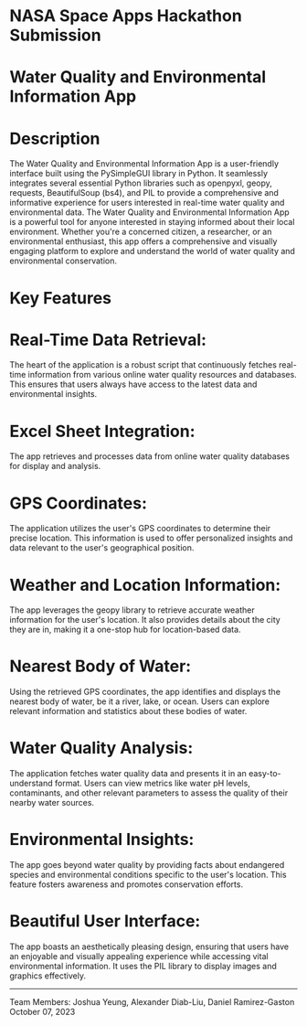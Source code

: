 # NASA Space Apps Hackathon Submission

# Water Quality and Environmental Information App

# Description
The Water Quality and Environmental Information App is a user-friendly interface built using the PySimpleGUI library in Python. It seamlessly integrates several essential Python libraries such as openpyxl, geopy, requests, BeautifulSoup (bs4), and PIL to provide a comprehensive and informative experience for users interested in real-time water quality and environmental data. The Water Quality and Environmental Information App is a powerful tool for anyone interested in staying informed about their local environment. Whether you're a concerned citizen, a researcher, or an environmental enthusiast, this app offers a comprehensive and visually engaging platform to explore and understand the world of water quality and environmental conservation.

# Key Features

# Real-Time Data Retrieval:
The heart of the application is a robust script that continuously fetches real-time information from various online water quality resources and databases. This ensures that users always have access to the latest data and environmental insights.

# Excel Sheet Integration:
The app retrieves and processes data from online water quality databases for display and analysis.

# GPS Coordinates:
The application utilizes the user's GPS coordinates to determine their precise location. This information is used to offer personalized insights and data relevant to the user's geographical position.

# Weather and Location Information:
The app leverages the geopy library to retrieve accurate weather information for the user's location. It also provides details about the city they are in, making it a one-stop hub for location-based data.

# Nearest Body of Water:
Using the retrieved GPS coordinates, the app identifies and displays the nearest body of water, be it a river, lake, or ocean. Users can explore relevant information and statistics about these bodies of water.

# Water Quality Analysis:
The application fetches water quality data and presents it in an easy-to-understand format. Users can view metrics like water pH levels, contaminants, and other relevant parameters to assess the quality of their nearby water sources.

# Environmental Insights:
The app goes beyond water quality by providing facts about endangered species and environmental conditions specific to the user's location. This feature fosters awareness and promotes conservation efforts.

# Beautiful User Interface:
The app boasts an aesthetically pleasing design, ensuring that users have an enjoyable and visually appealing experience while accessing vital environmental information. It uses the PIL library to display images and graphics effectively.
____________________________________________________________________________________________________________________________________________________________________________________________________________________
Team Members: Joshua Yeung, Alexander Diab-Liu, Daniel Ramirez-Gaston  
October 07, 2023  
